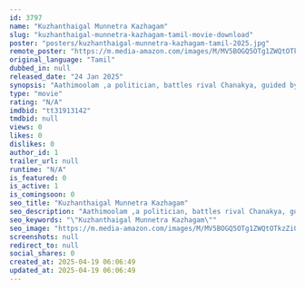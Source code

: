 ```yaml
---
id: 3797
name: "Kuzhanthaigal Munnetra Kazhagam"
slug: "kuzhanthaigal-munnetra-kazhagam-tamil-movie-download"
poster: "posters/kuzhanthaigal-munnetra-kazhagam-tamil-2025.jpg"
remote_poster: "https://m.media-amazon.com/images/M/MV5BOGQ5OTg1ZWQtOTkzZi00YmQyLWFlYjctYjQzYTAxZTU3OWJhXkEyXkFqcGc@._V1_SX300.jpg"
original_language: "Tamil"
dubbed_in: null
released_date: "24 Jan 2025"
synopsis: "Aathimoolam ,a politician, battles rival Chanakya, guided by his ambitious son Pallavan. Pallavan befriends Alexander, his half-brother, in a comical clash of school politics leading to national politics"
type: "movie"
rating: "N/A"
imdbid: "tt31913142"
tmdbid: null
views: 0
likes: 0
dislikes: 0
author_id: 1
trailer_url: null
runtime: "N/A"
is_featured: 0
is_active: 1
is_comingsoon: 0
seo_title: "Kuzhanthaigal Munnetra Kazhagam"
seo_description: "Aathimoolam ,a politician, battles rival Chanakya, guided by his ambitious son Pallavan. Pallavan befriends Alexander, his half-brother, in a comical clash of school politics leading to national politics"
seo_keywords: "\"Kuzhanthaigal Munnetra Kazhagam\""
seo_image: "https://m.media-amazon.com/images/M/MV5BOGQ5OTg1ZWQtOTkzZi00YmQyLWFlYjctYjQzYTAxZTU3OWJhXkEyXkFqcGc@._V1_SX300.jpg"
screenshots: null
redirect_to: null
social_shares: 0
created_at: 2025-04-19 06:06:49
updated_at: 2025-04-19 06:06:49
---
```


